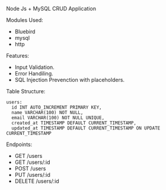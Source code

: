 Node Js + MySQL CRUD Application

Modules Used:
- Bluebird
- mysql
- http

Features:
- Input Validation.
- Error Handiling.
- SQL Injection Prevenction with placeholders.

Table Structure:
  ```
  users:
    id INT AUTO_INCREMENT PRIMARY KEY,
    name VARCHAR(100) NOT NULL,
    email VARCHAR(100) NOT NULL UNIQUE,
    created_at TIMESTAMP DEFAULT CURRENT_TIMESTAMP,
    updated_at TIMESTAMP DEFAULT CURRENT_TIMESTAMP ON UPDATE CURRENT_TIMESTAMP
```

Endpoints:
- GET /users
- GET /users/:id
- POST /users
- PUT /users/:id
- DELETE /users/:id 
